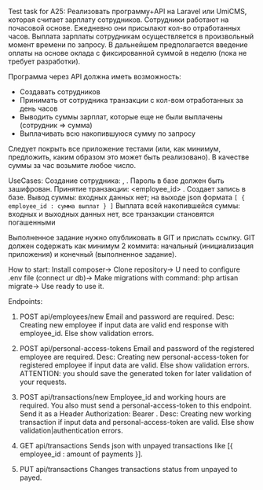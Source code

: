 Test task for A25:
Реализовать программу+API на Laravel или UmiCMS, которая считает зарплату сотрудников. Сотрудники работают на почасовой основе. Ежедневно они присылают кол-во отработанных часов. Выплата зарплаты сотрудникам осуществляется в произвольный момент времени по запросу. В дальнейшем предполагается введение оплаты на основе оклада с фиксированной суммой в неделю (пока не требует разработки).

Программа через API должна иметь возможность:
- Создавать сотрудников
- Принимать от сотрудника транзакции с кол-вом отработанных за день часов
- Выводить суммы зарплат, которые еще не были выплачены (сотрудник => сумма)
- Выплачивать всю накопившуюся сумму по запросу

Следует покрыть все приложение тестами (или, как минимум, предложить, каким образом это может быть реализовано). В качестве суммы за час возьмите любое число.

UseCases:
Создание сотрудника: <email>, <password>. Пароль в базе должен быть зашифрован.
Принятие транзакции: <employee_id> <hours>. Создает запись в базе.
Вывод суммы: входных данных нет; на выходе json формата `[ { employee_id : сумма выплат } ]`
Выплата всей накопившейся суммы: входных и выходных данных нет, все транзакции становятся погашенными

Выполненное задание нужно опубликовать в GIT и прислать ссылку. GIT должен содержать как минимум 2 коммита: начальный (инициализация приложения) и конечный (выполненное задание).


How to start:
Install composer->
Clone repository->
U need to configure .env file (connect ur db)->
Make migrations with command: php artisan migrate->
Use ready to use it.


Endpoints:
1. POST api/employees/new
Email and password are required.
Desc:
Creating new employee if input data are valid end response with employee_id. Else show validation errors.

2. POST api/personal-access-tokens
Email and password of the registered employee are required.
Desc:
Creating new personal-access-token for registered employee if input data are valid. Else show validation errors.
ATTENTION: you should save the generated token for later validation of your requests.

3. POST api/transactions/new
Employee_id and working hours are required. You also must send a personal-access-token to this endpoint. Send it as a Header Authorization: Bearer <Your token>.
Desc:
Creating new working transaction if input data and personal-access-token are valid. Else show validation|authentication errors.

4. GET api/transactions
Sends json with unpayed transactions like [{ employee_id : amount of payments }].

5. PUT api/transactions
Changes transactions status from unpayed to payed.